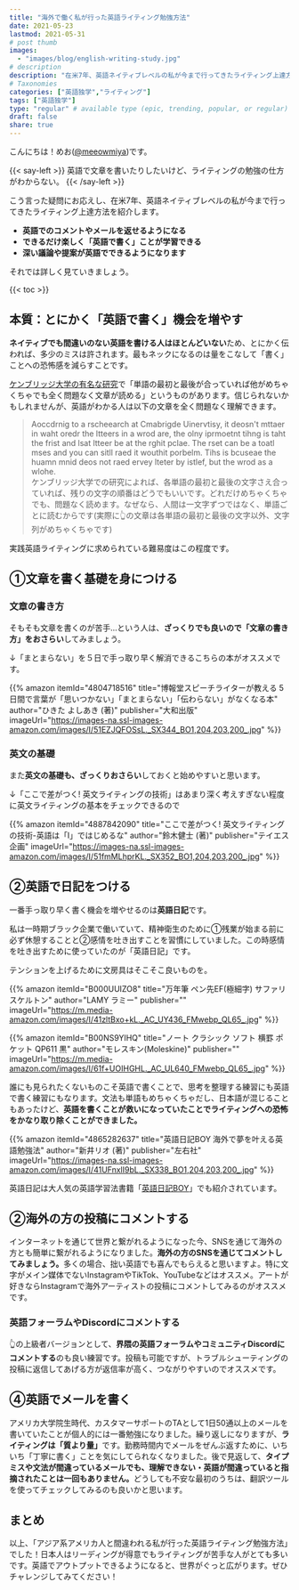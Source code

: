 ```yaml
---
title: "海外で働く私が行った英語ライティング勉強方法"
date: 2021-05-23
lastmod: 2021-05-31
# post thumb
images:
  - "images/blog/english-writing-study.jpg"
# description
description: "在米7年、英語ネイティブレベルの私が今まで行ってきたライティング上達方法を紹介します"
# Taxonomies
categories: ["英語独学","ライティング"]
tags: ["英語独学"]
type: "regular" # available type (epic, trending, popular, or regular)
draft: false
share: true
---
```


こんにちは！めお(<u><a href="https://twitter.com/meeowmiya" target="_blank">@meeowmiya</a></u>)です。

{{< say-left >}}
英語で文章を書いたりしたいけど、ライティングの勉強の仕方がわからない。
{{< /say-left >}}

こう言った疑問にお応えし、在米7年、英語ネイティブレベルの私が今まで行ってきたライティング上達方法を紹介します。


* **英語でのコメントやメールを返せるようになる**
* **できるだけ楽しく「英語で書く」ことが学習できる**
* **深い議論や提案が英語でできるようになります**


それでは詳しく見ていきましょう。

{{< toc >}}

## 本質：とにかく「英語で書く」機会を増やす

<span class="keiko-red">**ネイティブでも間違いのない英語を書ける人はほとんどいない**</span>ため、とにかく伝われば、多少のミスは許されます。最もネックになるのは量をこなして「書く」ことへの恐怖感を減らすことです。

<u><a href="https://www.mrc-cbu.cam.ac.uk/people/matt.davis/cmabridge/" target="_blank">ケンブリッジ大学の有名な研究</a></u>で「単語の最初と最後が合っていれば他がめちゃくちゃでも全く問題なく文章が読める」というものがあります。信じられないかもしれませんが、英語がわかる人は以下の文章を全く問題なく理解できます。

> Aoccdrnig to a rscheearch at Cmabrigde Uinervtisy, it deosn't mttaer in waht oredr the ltteers in a wrod are, the olny iprmoetnt tihng is taht the frist and lsat ltteer be at the rghit pclae. The rset can be a toatl mses and you can sitll raed it wouthit porbelm. Tihs is bcuseae the huamn mnid deos not raed ervey lteter by istlef, but the wrod as a wlohe.<br>ケンブリッジ大学での研究によれば、各単語の最初と最後の文字さえ合っていれば、残りの文字の順番はどうでもいいです。どれだけめちゃくちゃでも、問題なく読めます。なぜなら、人間は一文字ずつではなく、単語ごとに読むからです(実際に👆の文章は各単語の最初と最後の文字以外、文字列がめちゃくちゃです)

実践英語ライティングに求められている難易度はこの程度です。


## ①文章を書く基礎を身につける

### 文章の書き方
そもそも文章を書くのが苦手...という人は、<span class="keiko-red">**ざっくりでも良いので「文章の書き方」をおさらい**</span>してみましょう。

↓「まとまらない」を５日で手っ取り早く解消できるこちらの本がオススメです。

{{% amazon
itemId="4804718516"
title="博報堂スピーチライターが教える 5日間で言葉が「思いつかない」「まとまらない」「伝わらない」がなくなる本"
author="ひきた よしあき (著)"
publisher="大和出版"
imageUrl="https://images-na.ssl-images-amazon.com/images/I/51EZJQFOSsL._SX344_BO1,204,203,200_.jpg"
%}}

### 英文の基礎

また<span class="keiko-red">**英文の基礎も、ざっくりおさらい**</span>しておくと始めやすいと思います。

↓「ここで差がつく! 英文ライティングの技術」はあまり深く考えすぎない程度に英文ライティングの基本をチェックできるので

{{% amazon
itemId="4887842090"
title="ここで差がつく! 英文ライティングの技術-英語は「I」ではじめるな"
author="鈴木健士 (著)"
publisher="テイエス企画"
imageUrl="https://images-na.ssl-images-amazon.com/images/I/51fmMLhprKL._SX352_BO1,204,203,200_.jpg"
%}}

## ②英語で日記をつける

一番手っ取り早く書く機会を増やせるのは<span class="keiko-red">**英語日記**</span>です。

私は一時期ブラック企業で働いていて、精神衛生のために①残業が始まる前に必ず休憩することと②感情を吐き出すことを習慣にしていました。この時感情を吐き出すために使っていたのが「英語日記」です。

テンションを上げるために文房具はそこそこ良いものを。

{{% amazon 
 itemId="B000UUIZO8"
 title="万年筆 ペン先EF(極細字) サファリ スケルトン"
 author="LAMY ラミー"
 publisher=""
 imageUrl="https://m.media-amazon.com/images/I/41zltBxo+kL._AC_UY436_FMwebp_QL65_.jpg"
%}}


{{% amazon 
 itemId="B00NS9YIHQ"
 title="ノート クラシック ソフト 横罫 ポケット QP611 黒"
 author="モレスキン(Moleskine)"
 publisher=""
 imageUrl="https://m.media-amazon.com/images/I/61f+UOIHGHL._AC_UL640_FMwebp_QL65_.jpg"
%}}


誰にも見られたくないものこそ英語で書くことで、思考を整理する練習にも英語で書く練習にもなります。文法も単語もめちゃくちゃだし、日本語が混じることもあったけど、<span class="keiko-red">**英語を書くことが救いになっていたことでライティングへの恐怖をかなり取り除くことができました。**</span>

{{% amazon 
 itemId="4865282637"
 title="英語日記BOY 海外で夢を叶える英語勉強法"
 author="新井リオ  (著)"
 publisher="左右社"
 imageUrl="https://images-na.ssl-images-amazon.com/images/I/41UFnxlI9bL._SX338_BO1,204,203,200_.jpg"
%}}


英語日記は大人気の英語学習法書籍「<u>英語日記BOY</u>」でも紹介されています。

## ②海外の方の投稿にコメントする

インターネットを通じて世界と繋がれるようになった今、SNSを通じて海外の方とも簡単に繋がれるようになりました。<span class="keiko-red">**海外の方のSNSを通じてコメントしてみましょう。**</span>多くの場合、拙い英語でも喜んでもらえると思いますよ。特に文字がメイン媒体でないInstagramやTikTok、YouTubeなどはオススメ。アートが好きならInstagramで海外アーティストの投稿にコメントしてみるのがオススメです。

### 英語フォーラムやDiscordにコメントする


👆の上級者バージョンとして、<span class="keiko-red">**界隈の英語フォーラムやコミュニティDiscordにコメントする**</span>のも良い練習です。投稿も可能ですが、トラブルシューティングの投稿に返信してあげる方が返信率が高く、つながりやすいのでオススメです。


## ④英語でメールを書く

アメリカ大学院生時代、カスタマーサポートのTAとして1日50通以上のメールを書いていたことが個人的には一番勉強になりました。繰り返しになりますが、<span class="keiko-red">**ライティングは「質より量」**</span>です。勤務時間内でメールをぜんぶ返すために、いちいち「丁寧に書く」ことを気にしてられなくなりました。後で見返して、<span class="keiko-red">**タイプミスや文法が間違っているメールでも、理解できない・英語が間違っていると指摘されたことは一回もありません。**</span>どうしても不安な最初のうちは、翻訳ツールを使ってチェックしてみるのも良いかと思います。

<!--詳しくはこちらの記事をどうぞ メールの書き方 -->

## まとめ

以上、「アジア系アメリカ人と間違われる私が行った英語ライティング勉強方法」でした！日本人はリーディングが得意でもライティングが苦手な人がとても多いです。英語でアウトプットできるようになると、世界がぐっと広がります。ぜひチャレンジしてみてください！

